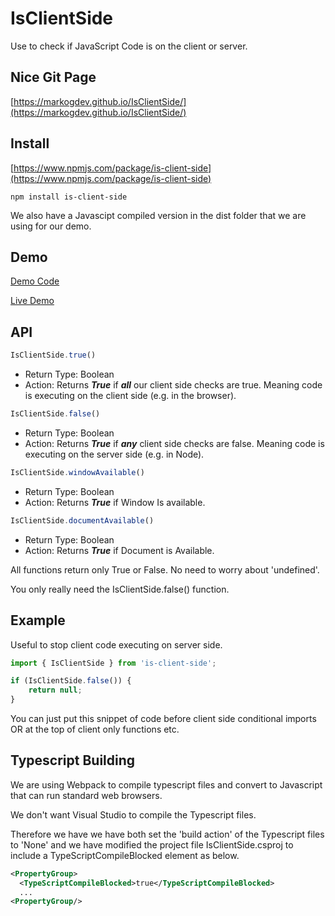 ﻿
# IsClientSide

 

Use to check if JavaScript Code is on the client or server.

## Nice Git Page

[https://markogdev.github.io/IsClientSide/](https://markogdev.github.io/IsClientSide/)


## Install

[https://www.npmjs.com/package/is-client-side](https://www.npmjs.com/package/is-client-side)

```
npm install is-client-side
```

We also have a Javascipt compiled version in the dist folder that we are using for our demo.


## Demo

[Demo Code](dist/demo/) 

[Live Demo](https://markogdev.github.io/IsClientSide/dist/demo/)

## API

```javascript
IsClientSide.true()
```

* Return Type: Boolean 
* Action: Returns ***True*** if ***all*** our client side checks are true. Meaning code is executing on the client side (e.g. in the browser).

```javascript
IsClientSide.false()
```
* Return Type: Boolean 
* Action: Returns ***True*** if ***any*** client side checks are false. Meaning code is executing on the server side (e.g. in Node).
 
```javascript
IsClientSide.windowAvailable()
```
* Return Type: Boolean 
* Action: Returns ***True*** if Window Is available.
 
```javascript
IsClientSide.documentAvailable()
```
* Return Type: Boolean 
* Action:  Returns ***True*** if Document is Available.

 

 All functions return only True or False. No need to worry about 'undefined'. 

 You only really need the IsClientSide.false() function.
 



## Example



Useful to stop client code executing on server side. 
 

```javascript
import { IsClientSide } from 'is-client-side';

if (IsClientSide.false()) { 
    return null;
}
```
 You can just put this snippet of code before client side conditional imports OR at the top of client only functions etc.
 


## Typescript Building
 
We are using Webpack to compile typescript files and convert to Javascript that can run standard web browsers.

We don't want Visual Studio to compile the Typescript files.

Therefore we have we have both set the 'build action' of the Typescript files to 'None' 
and we have modified the project file IsClientSide.csproj to include a TypeScriptCompileBlocked element as below.

 ```xml
<PropertyGroup>
   <TypeScriptCompileBlocked>true</TypeScriptCompileBlocked>
   ...
<PropertyGroup/>
```